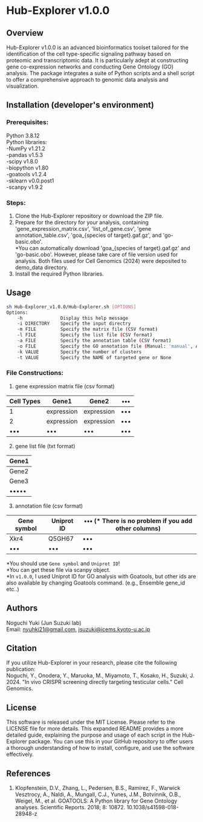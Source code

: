 # Hub-Explorer v1.0.0
## Overview
Hub-Explorer v1.0.0 is an advanced bioinformatics toolset tailored for the identification of the cell type-specific signaling pathway based on proteomic and transcriptomic data. It is particularly adept at constructing gene co-expression networks and conducting Gene Ontology (GO) analysis. The package integrates a suite of Python scripts and a shell script to offer a comprehensive approach to genomic data analysis and visualization.

## Installation (developer's environment)
### Prerequisites:
Python 3.8.12 \
Python libraries:\
-NumPy v1.21.2\
-pandas v1.5.3\
-scipy v1.8.0\
-biopython v1.80\
-goatools v1.2.4\
-sklearn v0.0.post1\
-scanpy v1.9.2
### Steps:
1. Clone the Hub-Explorer repository or download the ZIP file.
2. Prepare for the directory for your analysis, containing 'gene_expression_matrix.csv', 'list_of_gene.csv', 'gene annotation_table.csv', 'goa_{species of target}.gaf.gz', and 'go-basic.obo'.\
*You can automatically download 'goa_{species of target}.gaf.gz' and 'go-basic.obo'. However, please take care of file version used for analysis. Both files used for Cell Genomics (2024) were deposited to demo_data directory.
3. Install the required Python libraries.

## Usage
```bash
sh Hub-Explorer_v1.0.0/Hub-Explorer.sh [OPTIONS]
Options:
    -h          	Display this help message
    -i DIRECTORY	Specify the input directry
    -m FILE     	Specify the matrix file (CSV format)
    -l FILE     	Specify the list file (CSV format)
    -a FILE     	Specify the annotation table (CSV format)
    -o FILE     	Specify the GO annotation file (Manual: 'manual', Auto:'human' for Homo Sapiens, 'mouse' for Mus Musculus)
    -k VALUE    	Specify the number of clusters
    -t VALUE		Specify the NAME of targeted gene or None
```
### File Constructions:
1. gene expression matrix file (csv format)

| Cell Types  | Gene1       | Gene2      | ••• |
| ----------- | ----------- | ---------- | --- |
| 1           | expression  | expression | ••• |
| 2           | expression  | expression | ••• |
|•••          | •••         |•••         | ••• |

2. gene list file (txt format)

|Gene1|
|-----|
|Gene2|
|Gene3|
|•••••|

3. annotation file (csv format)

| Gene symbol | Uniprot ID  | ••• (* There is no problem if you add other columns) |
| ----------- | ----------- | ---------- |
| Xkr4        | Q5GH67      |••• |
|•••          |•••          |••• |

*You should use `Gene symbol` and `Uniprot ID`! \
*You can get these file via scanpy object. \
*In `v1.0.0`, I used Uniprot ID for GO analysis with Goatools, but other ids are also available by changing Goatools command. (e.g., Ensemble gene_id etc..)

## Authors
Noguchi Yuki (Jun Suzuki lab)\
Email: nyuhki21@gmail.com, jsuzuki@icems.kyoto-u.ac.jp

## Citation
If you utilize Hub-Explorer in your research, please cite the following publication:\
Noguchi, Y., Onodera, Y., Maruoka, M., Miyamoto, T., Kosako, H., Suzuki, J. 2024. "In vivo CRISPR screening directly targeting testicular cells." Cell Genomics.

## License
This software is released under the MIT License. Please refer to the LICENSE file for more details.
This expanded README provides a more detailed guide, explaining the purpose and usage of each script in the Hub-Explorer package. You can use this in your GitHub repository to offer users a thorough understanding of how to install, configure, and use the software effectively.

## References
1. Klopfenstein, D.V., Zhang, L., Pedersen, B.S., Ramírez, F., Warwick Vesztrocy, A., Naldi, A., Mungall, C.J., Yunes, J.M., Botvinnik, O.B., Weigel, M., et al. GOATOOLS: A Python library for Gene Ontology analyses. Scientific Reports. 2018; 8: 10872. 10.1038/s41598-018-28948-z

